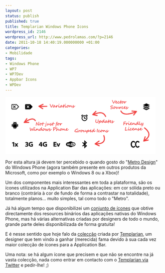 ```yaml
---
layout: post
status: publish
published: true
title: Templarian Windows Phone Icons
wordpress_id: 2146
wordpress_url: http://www.pedrolamas.com/?p=2146
date: 2011-10-18 14:40:19.000000000 +01:00
categories:
- Mobilidade
tags:
- Windows Phone
- WP7
- WP7Dev
- Appbar Icons
- WPDev
---
```

[![](/wp-content/uploads/2011/10/Templarian-Windows-Phone-Icons.png "Templarian Windows Phone Icons")](http://templarian.com/project_windows_phone_icons/)

Por esta altura já devem ter percebido o quando gosto do "[Metro Design](http://en.wikipedia.org/wiki/Metro_(design_language))" do Windows Phone (agora também presente em outros produtos da Microsoft, como por exemplo o Windows 8 ou a Xbox)!

Um dos componentes mais interessantes em toda a plataforma, são os ícones utilizados na Application Bar das aplicações: em cor sólida preto ou branco (contrária à cor de fundo de forma a contrastar na totalidade), totalmente planos... muito simples, tal como todo o "Metro".

Já há algum tempo que disponibilizei um [conjunto de ícones](/windows-phone/windows-phone-application-bar-icons/) que obtive directamente dos resources binários das aplicações nativas do Windows Phone, mas há várias alternativas criadas por designers de todo o mundo, grande parte deles disponibilizada de forma gratuita!

E é nesse sentido que hoje falo da [colecção](http://templarian.com/project_windows_phone_icons/) criada por [Templarian](http://templarian.com/), um designer que tem vindo a ganhar (merecida) fama devido à sua cada vez maior colecção de ícones para a Application Bar.

Uma nota: se há algum ícone que precisem e que não se encontre na já vasta colecção, nada como entrar em contacto com o [Templarian via Twitter](http://twitter.com/templarian) e pedir-lhe! ;)
